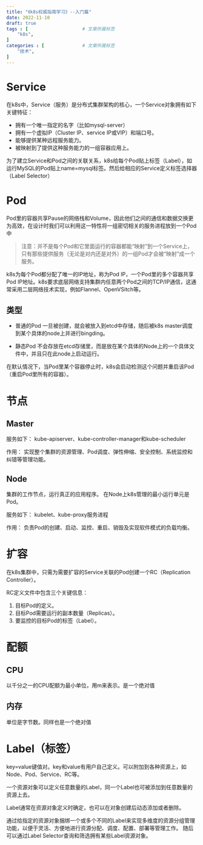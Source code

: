 ```yaml
---
title: "《k8s权威指南学习》--入门篇"
date: 2022-11-10
draft: true
tags : [                    # 文章所属标签
    "k8s",
]
categories : [              # 文章所属标签
    "技术",
]
---
```



# Service

在k8s中，Service（服务）是分布式集群架构的核心，一个Service对象拥有如下关键特征：

- 拥有一个唯一指定的名字（比如mysql-server）
- 拥有一个虚拟IP（Cluster IP、service IP或VIP）和端口号。
- 能够提供某种远程服务能力。
- 被映射到了提供这种服务能力的一组容器应用上。

为了建立Service和Pod之间的关联关系，k8s给每个Pod贴上标签（Label），如运行MySQL的Pod贴上name=mysql标签。然后给相应的Service定义标签选择器（Label Selector）

# Pod

Pod里的容器共享Pause的网络栈和Volume，因此他们之间的通信和数据交换更为高效，在设计时我们可以利用这一特性将一组密切相关的服务进程放到一个Pod中

> 注意：并不是每个Pod和它里面运行的容器都能“映射”到一个Service上，只有那些提供服务（无论是对内还是对外）的一组Pod才会被“映射”成一个服务。

k8s为每个Pod都分配了唯一的IP地址，称为Pod IP，一个Pod里的多个容器共享Pod IP地址。k8s要求底层网络支持集群内任意两个Pod之间的TCP/IP通信，这通常采用二层网络技术实现，例如Flannel、OpenVSitch等。

## 类型

- 普通的Pod
    一旦被创建，就会被放入到etcd中存储，随后被k8s master调度到某个具体的node上并进行bingding。

- 静态Pod
    不会存放在etcd存储里，而是放在某个具体的Node上的一个具体文件中，并且只在此node上启动运行。

在默认情况下，当Pod里某个容器停止时，k8s会启动检测这个问题并重启该Pod（重启Pod里所有的容器）。

# 节点

## Master

服务如下：
kube-apiserver、kube-controller-manager和kube-scheduler

作用：
实现整个集群的资源管理、Pod调度、弹性伸缩、安全控制、系统监控和纠错等管理功能。

## Node

集群的工作节点，运行真正的应用程序。
在Node上k8s管理的最小运行单元是Pod。

服务如下：
kubelet、kube-proxy服务进程

作用：
负责Pod的创建、启动、监控、重启、销毁及实现软件模式的负载均衡。

# 扩容

在k8s集群中，只需为需要扩容的Service关联的Pod创建一个RC（Replication Controller）。

RC定义文件中包含三个关键信息：
1. 目标Pod的定义。
2. 目标Pod需要运行的副本数量（Replicas）。
3. 要监控的目标Pod的标签（Label）。

# 配额

## CPU

以千分之一的CPU配额为最小单位，用m来表示。是一个绝对值

## 内存

单位是字节数。同样也是一个绝对值

# Label（标签）

key=value键值对。key和value有用户自己定义。可以附加到各种资源上，如Node、Pod、Service、RC等。

一个资源对象可以定义任意数量的Label，同一个Label也可被添加到任意数量的资源上去。

Label通常在资源对象定义时确定，也可以在对象创建后动态添加或者删除。

通过给指定的资源对象捆绑一个或多个不同的Label来实现多维度的资源分组管理功能，以便于灵活、方便地进行资源分配、调度、配置、部署等管理工作。
随后可以通过Label Selector查询和筛选拥有某些Label资源对象。